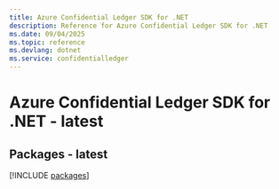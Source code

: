```yaml
---
title: Azure Confidential Ledger SDK for .NET
description: Reference for Azure Confidential Ledger SDK for .NET
ms.date: 09/04/2025
ms.topic: reference
ms.devlang: dotnet
ms.service: confidentialledger
---
```

# Azure Confidential Ledger SDK for .NET - latest
## Packages - latest
[!INCLUDE [packages](confidential-ledger-index.md)]